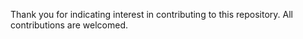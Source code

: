 Thank you for indicating interest in contributing to this repository. 
All contributions are welcomed.
